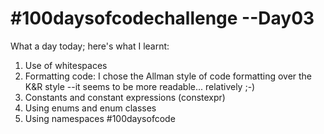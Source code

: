 # #100daysofcodechallenge --Day03
What a day today; here's what I learnt:

1. Use of whitespaces
2. Formatting code: I chose the Allman style of code formatting over the K&R style --it seems to be more readable... relatively ;-)
3. Constants and constant expressions (constexpr)
4. Using enums and enum classes
5. Using namespaces
#100daysofcode
